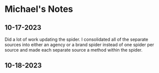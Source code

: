 # Michael's Notes

## 10-17-2023

Did a lot of work updating the spider. I consolidated all of the separate sources into either an agency or a brand spider instead of one spider per source and made each separate source a method within the spider.

## 10-18-2023
